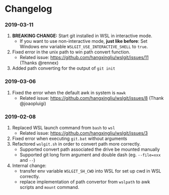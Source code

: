 # Changelog

### 2019-03-11

1. **BREAKING CHANGE:** Start git installed in WSL in interactive mode. 
	- If you want to use non-interactive mode, **just like before**: Set Windows env variable `WSLGIT_USE_INTERACTIVE_SHELL` to `true`.
2. Fixed error in the unix path to win path convert function.
	- Related issue: <https://github.com/hangxingliu/wslgit/issues/11> (Thanks @rennex)
3. Added path converting for the output of `git init`

### 2019-03-06

1. Fixed the error when the default awk in system is `mawk`
	- Related issue: <https://github.com/hangxingliu/wslgit/issues/8> (Thank @joaopluigi)

### 2019-02-08

1. Replaced WSL launch command from `bash` to `wsl`
	- Related issue: <https://github.com/hangxingliu/wslgit/issues/3>
2. Fixed error when executing `git.bat` without arguments
3. Refactored `wslgit.sh` in order to convert path more correctly. 
	- Supported convert path associated the drive be mounted manually
	- Supported git long form argument and double dash (eg. `--file=xxx` and `--`)
4. Internal change:
	- transfer env variable `WSLGIT_SH_CWD` into WSL for set up cwd in WSL correctly.
	- replace implementation of path convertor from `wslpath` to awk scripts and `mount` command.
